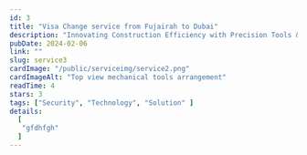 ```yaml
---
id: 3 
title: "Visa Change service from Fujairah to Dubai"
description: "Innovating Construction Efficiency with Precision Tools & Support"
pubDate: 2024-02-06
link: ""
slug: service3
cardImage: "/public/serviceimg/service2.png"
cardImageAlt: "Top view mechanical tools arrangement"
readTime: 4
stars: 3
tags: ["Security", "Technology", "Solution" ]
details:
  [
   "gfdhfgh"
  ]
---
```


